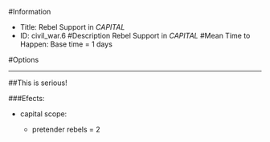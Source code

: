 #Information
 - Title: Rebel Support in $CAPITAL$
 - ID: civil_war.6
#Description
Rebel Support in $CAPITAL$
#Mean Time to Happen:
Base time = 1 days

#Options

___
##This is serious!

###Efects:<ul><li>capital scope:</li><ul><li>pretender rebels = 2</li></ul></ul>
